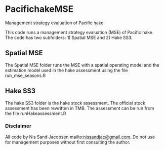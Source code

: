 # PacifichakeMSE
Management strategy evaluation of Pacific hake

This code runs a management strategy evaluation (MSE) of Pacific hake. The code has two subfolders: 1) Spatial MSE and 2) Hake SS3.

## Spatial MSE
The Spatial MSE folder runs the MSE with a spatial operating model and the estimation model used in the hake assessment using the file run_mse_seasons.R

## Hake SS3
The hake SS3 folder is the hake stock assessment. The official stock assessment has been rewritten in TMB. The assessment can be run from the file runHakeassessment.R 

### Disclaimer
All code by Nis Sand Jacobsen mailto:nissandjac@gmail.com. Do not use for management purposes without first consulting the author.
